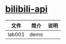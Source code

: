 # [bilibili-api](https://github.com/nemo2011/bilibili-api) 

|文件|简介|说明|
|---|---|---|
|lab001|demo | |
